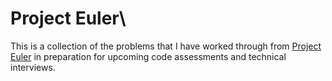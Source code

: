 # Project Euler\
This is a collection of the problems that I have worked through from [Project Euler](https://projecteuler.net) in preparation for upcoming code assessments and technical interviews.

